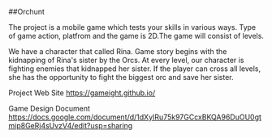 ##Orchunt

The project is a mobile game which tests your skills in various ways. Type of game action, platfrom and the game is 2D.The game will consist of levels.

We have a character that called Rina. Game story begins with the kidnapping of Rina's sister by the Orcs. At every level, our character is fighting enemies that kidnapped her sister. If the player can cross all levels, she has the opportunity to fight the biggest orc and save her sister.

Project Web Site
https://gameight.github.io/


Game Design Document
https://docs.google.com/document/d/1dXyIRu75k97GCcxBKQA96DuOU0gtmip8GeRj4sUvzV4/edit?usp=sharing
